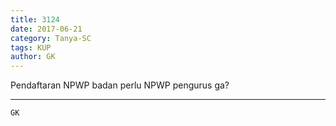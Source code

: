 ```yaml
---
title: 3124
date: 2017-06-21
category: Tanya-SC
tags: KUP
author: GK
---
```


Pendaftaran NPWP badan perlu NPWP pengurus ga?

---



`GK`
